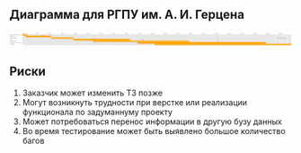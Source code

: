 ## Диаграмма для РГПУ им. А. И. Герцена
[![](https://github.com/herzenuni/gantt-diagramm-ShekhovtcovaE/blob/master/gantt_pic.jpg)](https://github.com/herzenuni/gantt-diagramm-ShekhovtcovaE/blob/master/gantt_pic.jpg)

## Риски
1. Заказчик может изменить ТЗ позже
2. Могут возникнуть трудности при верстке или реализации функционала по задуманнуму проекту
3. Может потребоваться перенос информации в другую бузу данных
4. Во время тестирование может быть выявлено большое количество багов
